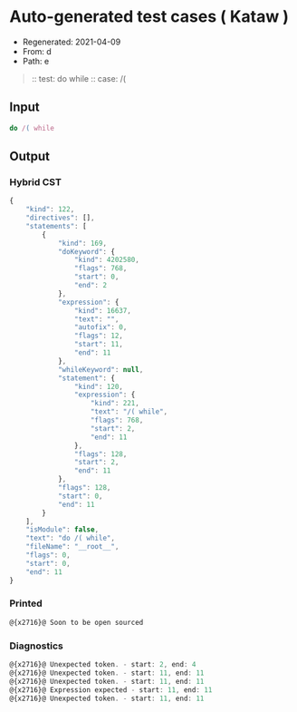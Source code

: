 # Auto-generated test cases ( Kataw )
- Regenerated: 2021-04-09
- From: d
- Path: e
> :: test: do while
> :: case: /(
## Input

`````js
do /( while
`````

## Output

### Hybrid CST

```javascript
{
    "kind": 122,
    "directives": [],
    "statements": [
        {
            "kind": 169,
            "doKeyword": {
                "kind": 4202580,
                "flags": 768,
                "start": 0,
                "end": 2
            },
            "expression": {
                "kind": 16637,
                "text": "",
                "autofix": 0,
                "flags": 12,
                "start": 11,
                "end": 11
            },
            "whileKeyword": null,
            "statement": {
                "kind": 120,
                "expression": {
                    "kind": 221,
                    "text": "/( while",
                    "flags": 768,
                    "start": 2,
                    "end": 11
                },
                "flags": 128,
                "start": 2,
                "end": 11
            },
            "flags": 128,
            "start": 0,
            "end": 11
        }
    ],
    "isModule": false,
    "text": "do /( while",
    "fileName": "__root__",
    "flags": 0,
    "start": 0,
    "end": 11
}
```

### Printed

```javascript
@{x2716}@ Soon to be open sourced
```

### Diagnostics

```javascript
@{x2716}@ Unexpected token. - start: 2, end: 4
@{x2716}@ Unexpected token. - start: 11, end: 11
@{x2716}@ Unexpected token. - start: 11, end: 11
@{x2716}@ Expression expected - start: 11, end: 11
@{x2716}@ Unexpected token. - start: 11, end: 11

```

